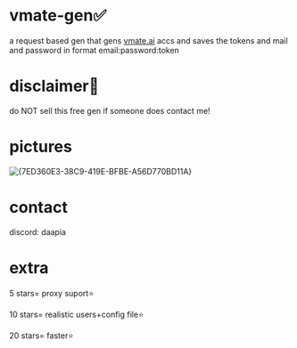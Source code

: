 # vmate-gen✅
a request based gen that gens [vmate.ai](https://vmateai.com/) accs and saves the tokens and mail and password in format email:password:token






# disclaimer📕

do NOT sell this free gen
if someone does contact me!


# pictures
![{7ED360E3-38C9-419E-BFBE-A56D770BD11A}](https://github.com/user-attachments/assets/b553ee5e-522e-403a-ac8a-8a2a9ed8dc1f)




# contact
discord: daapia



# extra
5 stars= proxy suport⭐

10 stars= realistic users+config file⭐

20 stars= faster⭐
